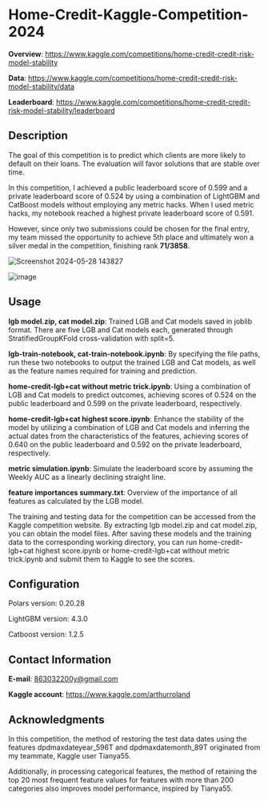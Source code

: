 # Home-Credit-Kaggle-Competition-2024
**Overview**: https://www.kaggle.com/competitions/home-credit-credit-risk-model-stability

**Data**: https://www.kaggle.com/competitions/home-credit-credit-risk-model-stability/data

**Leaderboard**: https://www.kaggle.com/competitions/home-credit-credit-risk-model-stability/leaderboard


## Description
The goal of this competition is to predict which clients are more likely to default on their loans. The evaluation will favor solutions that are stable over time. 


In this competition, I achieved a public leaderboard score of 0.599 and a private leaderboard score of 0.524 by using a combination of LightGBM and CatBoost models without employing any metric hacks. When I used metric hacks, my notebook reached a highest private leaderboard score of 0.591.


However, since only two submissions could be chosen for the final entry, my team missed the opportunity to achieve 5th place and ultimately won a silver medal in the competition, finishing rank **71/3858**.


![Screenshot 2024-05-28 143827](https://github.com/whatformofpoweristhis/Home-Credit-Kaggle-Competition-2024/assets/120392332/875cb5dc-d4ab-405a-bd99-4a4cda99fb83)


![image](https://github.com/whatformofpoweristhis/Home-Credit-Kaggle-Competition-2024/assets/120392332/920da836-f8c2-4c86-aa56-862f12dcc11d)


## Usage
**lgb model.zip, cat model.zip**:  Trained LGB and Cat models saved in joblib format. There are five LGB and Cat models each, generated through StratifiedGroupKFold cross-validation with split=5.


**lgb-train-notebook, cat-train-notebook.ipynb**:  By specifying the file paths, run these two notebooks to output the trained LGB and Cat models, as well as the feature names required for training and prediction.


**home-credit-lgb+cat without metric trick.ipynb**:  Using a combination of LGB and Cat models to predict outcomes, achieving scores of 0.524 on the public leaderboard and 0.599 on the private leaderboard, respectively.


**home-credit-lgb+cat highest score.ipynb**:  Enhance the stability of the model by utilizing a combination of LGB and Cat models and inferring the actual dates from the characteristics of the features, achieving scores of 0.640 on the public leaderboard and 0.592 on the private leaderboard, respectively.


**metric simulation.ipynb**:  Simulate the leaderboard score by assuming the Weekly AUC as a linearly declining straight line.


**feature importances summary.txt**:  Overview of the importance of all features as calculated by the LGB model.

The training and testing data for the competition can be accessed from the Kaggle competition website. By extracting lgb model.zip and cat model.zip, you can obtain the model files. After saving these models and the training data to the corresponding working directory, you can run home-credit-lgb+cat highest score.ipynb or home-credit-lgb+cat without metric trick.ipynb and submit them to Kaggle to see the scores.


## Configuration
Polars version: 0.20.28

LightGBM version: 4.3.0

Catboost version: 1.2.5


## Contact Information
**E-mail**: 863032200y@gmail.com

**Kaggle account**: https://www.kaggle.com/arthurroland


## Acknowledgments


In this competition, the method of restoring the test data dates using the features dpdmaxdateyear_596T and dpdmaxdatemonth_89T originated from my teammate, Kaggle user Tianya55.

Additionally, in processing categorical features, the method of retaining the top 20 most frequent feature values for features with more than 200 categories also improves model performance, inspired by Tianya55.




